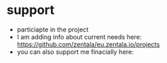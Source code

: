 # support
* particiapte in the project
 * I am adding info about current needs here: https://github.com/zentala/eu.zentala.io/projects
 * you can also support me finacially here:
